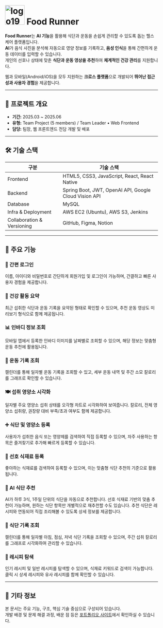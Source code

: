 # <img width="64" height="64" alt="logo192" src="https://github.com/user-attachments/assets/0aacb259-ece1-4272-b1c0-e757bcd1b367" /> Food Runner

**Food Runner**는 **AI 기능**을 활용해 식단과 운동을 손쉽게 관리할 수 있도록 돕는 헬스케어 플랫폼입니다.  
**AI**가 음식 사진을 분석해 자동으로 영양 정보를 기록하고, **음성 인식**을 통해 간편하게 운동 데이터를 입력할 수 있습니다.  
개인의 선호나 상태에 맞춘 **식단과 운동 영상을 추천**하여 **체계적인 건강 관리**를 지원합니다.  

웹과 모바일(Android/iOS)을 모두 지원하는 **크로스 플랫폼**으로 개발되어 **뛰어난 접근성과 사용자 경험**을 제공합니다.

---

## 🧭 프로젝트 개요

- **기간:** 2025.03 ~ 2025.06  
- **유형:** Team Project (5 members) / Team Leader • Web Frontend  
- **담당:** 팀장, 웹 프론트엔드 전담 개발 및 배포

---

## 🛠 기술 스택

| 구분 | 기술 스택 |
|------|------|
| Frontend | HTML5, CSS3, JavaScript, React, React Native |
| Backend | Spring Boot, JWT, OpenAI API, Google Cloud Vision API |
| Database | MySQL |
| Infra & Deployment | AWS EC2 (Ubuntu), AWS S3, Jenkins |
| Collaboration & Versioning | GitHub, Figma, Notion |

---

## 🎯 주요 기능

### 📱 간편 로그인
이름, 아이디와 비밀번호로 간단하게 회원가입 및 로그인이 가능하며, 간결하고 빠른 사용자 경험을 제공합니다.

### 🧾 건강 활동 요약
최근 섭취한 식단과 운동 기록을 요약된 형태로 확인할 수 있으며, 추천 운동 영상도 미리보기 형식으로 함께 제공됩니다.

### 📊 인바디 정보 조회
모바일 앱에서 등록한 인바디 이미지를 날짜별로 조회할 수 있으며, 해당 정보는 맞춤형 운동 추천에 활용됩니다.

### 🏃 운동 기록 조회
캘린더를 통해 일자별 운동 기록을 조회할 수 있고, 세부 운동 내역 및 주간 소모 칼로리를 그래프로 확인할 수 있습니다.

### 🍽️ 섭취 영양소 시각화
일자별 주요 영양소 섭취 상태를 오각형 차트로 시각화하여 보여줍니다.
칼로리, 전체 영양소 섭취량, 권장량 대비 부족/초과 여부도 함께 제공합니다.

### ➕ 식단 및 영양소 등록
사용자가 섭취한 음식 또는 영양제를 검색하여 직접 등록할 수 있으며, 자주 사용하는 항목은 즐겨찾기로 추가해 빠르게 등록할 수 있습니다.

### 🌿 선호 식재료 등록
좋아하는 식재료를 검색하여 등록할 수 있으며, 이는 맞춤형 식단 추천의 기준으로 활용됩니다.

### 🤖 AI 식단 추천
AI가 하루 3식, 1주일 단위의 식단을 자동으로 추천합니다.
선호 식재료 기반의 맞춤 추천이 가능하며, 원하는 식단 항목만 개별적으로 재추천할 수도 있습니다.
추천 식단은 레시피와 연동되어 직접 조리해볼 수 있도록 상세 정보를 제공합니다.

### 🍱 식단 기록 조회
캘린더를 통해 일자별 아침, 점심, 저녁 식단 기록을 조회할 수 있으며,
주간 섭취 칼로리를 그래프로 시각화하여 관리할 수 있습니다.

### 📖 레시피 탐색
인기 레시피 및 일반 레시피를 탐색할 수 있으며, 식재료 키워드로 검색이 가능합니다.
클릭 시 상세 레시피와 유사 레시피를 함께 확인할 수 있습니다.

---

## 📎 기타 정보
본 문서는 주요 기능, 구조, 핵심 기술 중심으로 구성되어 있습니다.  
개발 배경 및 문제 해결 과정, 배운 점 등은 [포트폴리오 사이트](https://mesel7.dev/projects/seremeety)에서 확인하실 수 있습니다.
